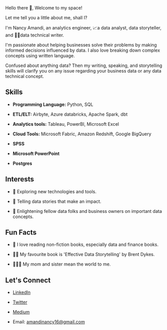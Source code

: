 Hello there 👋, Welcome to my space!

Let me tell you a little about me, shall I?

I'm Nancy Amandi, an analytics engineer, 📈a data analyst, data storyteller, and 🧑‍💻data technical writer.

I'm passionate about helping businesses solve their problems by making informed decisions influenced by data. I also love breaking down complex concepts using written language. 

Confused about anything data? Then my writing, speaking, and storytelling skills will clarify you on any issue regarding your business data or any data technical concept. 

## Skills

- **Programming Language:** Python, SQL

- **ETL/ELT:** Airbyte, Azure databricks, Apache Spark, dbt

- **Analytics tools:** Tableau, PowerBI, Microsoft Excel

- **Cloud Tools:** Microsoft Fabric, Amazon Redshift, Google BigQuery

- **SPSS**

- **Microsoft PowerPoint**

- **Postgres**

## Interests

- 🌱 Exploring new technologies and tools.

- 🚀 Telling data stories that make an impact.

- 📖 Enlightening fellow data folks and business owners on important data concepts.

## Fun Facts

- 📖 I love reading non-fiction books, especially data and finance books. 

- 🧑‍🏫 My favourite book is 'Effective Data Storytelling' by Brent Dykes.

- 👩‍👧‍👧 My mom and sister mean the world to me.

## Let's Connect

- [LinkedIn](https://www.linkedin.com/in/nancy-amandi)

- [Twitter](https://twitter.com/NancyAmandi?t=0LIBQYEhZaJYYUvYSFhNXw&s=09)

- [Medium](https://medium.com/@amandinancy16)

- Email: amandinancy16@gmail.com
